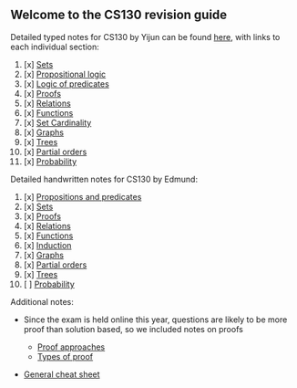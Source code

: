 ## Welcome to the CS130 revision guide

Detailed typed notes for CS130 by Yijun can be found [here](./content/INDEX.html), with links to each individual section:

1. [x] [Sets](./INDEX.html#sets)
2. [x] [Propositional logic](./INDEX.html#proplogic)
3. [x] [Logic of predicates](./INDEX.html#predicates)
4. [x] [Proofs](./INDEX.html#proofs)
5. [x] [Relations](./INDEX.html#relations)
6. [x] [Functions](./INDEX.html#functions)
7. [x] [Set Cardinality](./INDEX.html#cardinality)
8. [x] [Graphs](./INDEX.html#graphs)
9. [x] [Trees](./INDEX.html#trees)
10. [x] [Partial orders](./INDEX.html#partorder)
11. [x] [Probability](./INDEX.html#prob)



Detailed handwritten notes for CS130 by Edmund:

1. [x] [Propositions and predicates](./handwritten/propositionsAndPredicates.pdf)
2. [x] [Sets](./handwritten/sets.pdf)
3. [x] [Proofs](./handwritten/proofs)
4. [x] [Relations](./handwritten/relations.pdf)
5. [x] [Functions](./handwritten/functions.pdf)
6. [x] [Induction](./handwritten/inductions.pdf)
7. [x] [Graphs](./handwritten/graphs.pdf)
8. [x] [Partial orders](./handwritten/partialOrders.pdf)
9. [x] [Trees](./handwritten/trees.pdf)
10. [ ] [Probability]()



Additional notes:

- Since the exam is held online this year, questions are likely to be more proof than solution based, so we included notes on proofs
   - [Proof approaches](./ProofApproaches)
   - [Types of proof](./TypesOfProof)

- [General cheat sheet](./CheatSheet)


